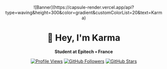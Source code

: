 <div align="center">
![Banner](https://capsule-render.vercel.app/api?type=waving&height=300&color=gradient&customColorList=20&text=Karma)
  
# 👋 Hey, I'm **Karma**
**Student at Epitech • France**

[![Profile Views](https://komarev.com/ghpvc/?username=ItsKarmaOff&color=blueviolet&style=flat-square)](https://github.com/ItsKarmaOff)
[![GitHub Followers](https://img.shields.io/github/followers/ItsKarmaOff?label=Followers&style=flat-square&color=orange)](https://github.com/ItsKarmaOff?tab=followers)
[![GitHub Stars](https://img.shields.io/github/stars/ItsKarmaOff?label=Stars&style=flat-square&color=yellow)](https://github.com/ItsKarmaOff?tab=repositories)
</div>
